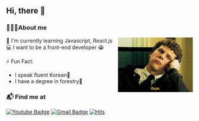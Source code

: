 ## Hi, there 👋

### 🙋🏻‍♂️About me

<img width="40%" align="right" alt="Github" src="https://raw.githubusercontent.com/keemtj/keemtj/master/images/oops.gif" />

🌱 I'm currently learning Javascript, React.js  
💻 I want to be a front-end developer 😭

⚡️ Fun Fact:

- I speak fluent Korean💯
- I have a degree in forestry🌳

### 📬 Find me at

[![Youtube Badge](https://img.shields.io/badge/Youtube-ff0000?style=flat-square&logo=youtube&link=https://www.youtube.com/channel/UCuj1zacBhMnwXEfUPGMuaOw/)](https://www.youtube.com/channel/UCuj1zacBhMnwXEfUPGMuaOw/)
[![Gmail Badge](https://img.shields.io/badge/Gmail-d14836?style=flat-square&logo=Gmail&logoColor=white&link=mailto:keemgreat@gmail.com)](mailto:keemgreat@gmail.com)
[![Hits](https://hits.seeyoufarm.com/api/count/incr/badge.svg?url=https%3A%2F%2Fgithub.com%2Fzzsza)](https://hits.seeyoufarm.com)
